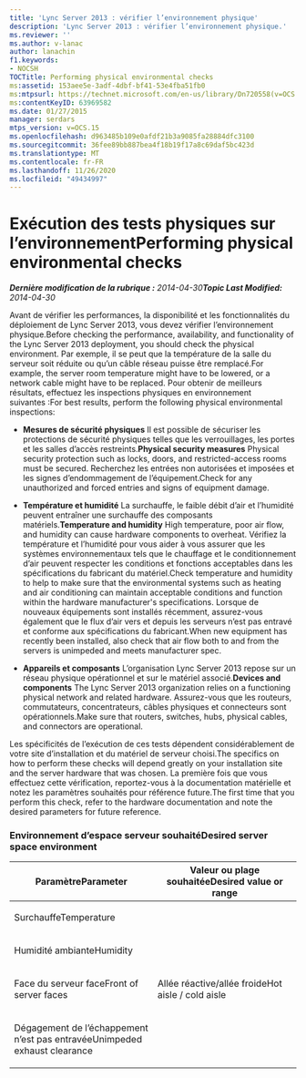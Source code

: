 ```yaml
---
title: 'Lync Server 2013 : vérifier l’environnement physique'
description: 'Lync Server 2013 : vérifier l’environnement physique.'
ms.reviewer: ''
ms.author: v-lanac
author: lanachin
f1.keywords:
- NOCSH
TOCTitle: Performing physical environmental checks
ms:assetid: 153aee5e-3adf-4dbf-bf41-53e4fba51fb0
ms:mtpsurl: https://technet.microsoft.com/en-us/library/Dn720558(v=OCS.15)
ms:contentKeyID: 63969582
ms.date: 01/27/2015
manager: serdars
mtps_version: v=OCS.15
ms.openlocfilehash: d963485b109e0afdf21b3a9085fa28884dfc3100
ms.sourcegitcommit: 36fee89bb887bea4f18b19f17a8c69daf5bc423d
ms.translationtype: MT
ms.contentlocale: fr-FR
ms.lasthandoff: 11/26/2020
ms.locfileid: "49434997"
---
```

# <a name="performing-physical-environmental-checks"></a><span data-ttu-id="15a34-103">Exécution des tests physiques sur l’environnement</span><span class="sxs-lookup"><span data-stu-id="15a34-103">Performing physical environmental checks</span></span>

<div data-xmlns="http://www.w3.org/1999/xhtml">

<div class="topic" data-xmlns="http://www.w3.org/1999/xhtml" data-msxsl="urn:schemas-microsoft-com:xslt" data-cs="https://msdn.microsoft.com/">

<div data-asp="https://msdn2.microsoft.com/asp">



</div>

<div id="mainSection">

<div id="mainBody"><span data-ttu-id="15a34-104">

<span> </span></span><span class="sxs-lookup"><span data-stu-id="15a34-104">

<span> </span></span></span>

<span data-ttu-id="15a34-105">_**Dernière modification de la rubrique :** 2014-04-30_</span><span class="sxs-lookup"><span data-stu-id="15a34-105">_**Topic Last Modified:** 2014-04-30_</span></span>

<span data-ttu-id="15a34-106">Avant de vérifier les performances, la disponibilité et les fonctionnalités du déploiement de Lync Server 2013, vous devez vérifier l’environnement physique.</span><span class="sxs-lookup"><span data-stu-id="15a34-106">Before checking the performance, availability, and functionality of the Lync Server 2013 deployment, you should check the physical environment.</span></span> <span data-ttu-id="15a34-107">Par exemple, il se peut que la température de la salle du serveur soit réduite ou qu’un câble réseau puisse être remplacé.</span><span class="sxs-lookup"><span data-stu-id="15a34-107">For example, the server room temperature might have to be lowered, or a network cable might have to be replaced.</span></span> <span data-ttu-id="15a34-108">Pour obtenir de meilleurs résultats, effectuez les inspections physiques en environnement suivantes :</span><span class="sxs-lookup"><span data-stu-id="15a34-108">For best results, perform the following physical environmental inspections:</span></span>

  - <span data-ttu-id="15a34-109">**Mesures de sécurité physiques**   Il est possible de sécuriser les protections de sécurité physiques telles que les verrouillages, les portes et les salles d’accès restreints.</span><span class="sxs-lookup"><span data-stu-id="15a34-109">**Physical security measures**   Physical security protection such as locks, doors, and restricted-access rooms must be secured.</span></span> <span data-ttu-id="15a34-110">Recherchez les entrées non autorisées et imposées et les signes d’endommagement de l’équipement.</span><span class="sxs-lookup"><span data-stu-id="15a34-110">Check for any unauthorized and forced entries and signs of equipment damage.</span></span>

  - <span data-ttu-id="15a34-111">**Température et humidité**   La surchauffe, le faible débit d’air et l’humidité peuvent entraîner une surchauffe des composants matériels.</span><span class="sxs-lookup"><span data-stu-id="15a34-111">**Temperature and humidity**   High temperature, poor air flow, and humidity can cause hardware components to overheat.</span></span> <span data-ttu-id="15a34-112">Vérifiez la température et l’humidité pour vous aider à vous assurer que les systèmes environnementaux tels que le chauffage et le conditionnement d’air peuvent respecter les conditions et fonctions acceptables dans les spécifications du fabricant du matériel.</span><span class="sxs-lookup"><span data-stu-id="15a34-112">Check temperature and humidity to help to make sure that the environmental systems such as heating and air conditioning can maintain acceptable conditions and function within the hardware manufacturer's specifications.</span></span> <span data-ttu-id="15a34-113">Lorsque de nouveaux équipements sont installés récemment, assurez-vous également que le flux d’air vers et depuis les serveurs n’est pas entravé et conforme aux spécifications du fabricant.</span><span class="sxs-lookup"><span data-stu-id="15a34-113">When new equipment has recently been installed, also check that air flow both to and from the servers is unimpeded and meets manufacturer spec.</span></span>

  - <span data-ttu-id="15a34-114">**Appareils et composants**   L’organisation Lync Server 2013 repose sur un réseau physique opérationnel et sur le matériel associé.</span><span class="sxs-lookup"><span data-stu-id="15a34-114">**Devices and components**   The Lync Server 2013 organization relies on a functioning physical network and related hardware.</span></span> <span data-ttu-id="15a34-115">Assurez-vous que les routeurs, commutateurs, concentrateurs, câbles physiques et connecteurs sont opérationnels.</span><span class="sxs-lookup"><span data-stu-id="15a34-115">Make sure that routers, switches, hubs, physical cables, and connectors are operational.</span></span>

<span data-ttu-id="15a34-116">Les spécificités de l’exécution de ces tests dépendent considérablement de votre site d’installation et du matériel de serveur choisi.</span><span class="sxs-lookup"><span data-stu-id="15a34-116">The specifics on how to perform these checks will depend greatly on your installation site and the server hardware that was chosen.</span></span> <span data-ttu-id="15a34-117">La première fois que vous effectuez cette vérification, reportez-vous à la documentation matérielle et notez les paramètres souhaités pour référence future.</span><span class="sxs-lookup"><span data-stu-id="15a34-117">The first time that you perform this check, refer to the hardware documentation and note the desired parameters for future reference.</span></span>

### <a name="desired-server-space-environment"></a><span data-ttu-id="15a34-118">Environnement d’espace serveur souhaité</span><span class="sxs-lookup"><span data-stu-id="15a34-118">Desired server space environment</span></span>

<table>
<colgroup>
<col style="width: 50%" />
<col style="width: 50%" />
</colgroup>
<thead>
<tr class="header">
<th><span data-ttu-id="15a34-119">Paramètre</span><span class="sxs-lookup"><span data-stu-id="15a34-119">Parameter</span></span></th>
<th><span data-ttu-id="15a34-120">Valeur ou plage souhaitée</span><span class="sxs-lookup"><span data-stu-id="15a34-120">Desired value or range</span></span></th>
</tr>
</thead>
<tbody>
<tr class="odd">
<td><p><span data-ttu-id="15a34-121">Surchauffe</span><span class="sxs-lookup"><span data-stu-id="15a34-121">Temperature</span></span></p></td>
<td></td>
</tr>
<tr class="even">
<td><p><span data-ttu-id="15a34-122">Humidité ambiante</span><span class="sxs-lookup"><span data-stu-id="15a34-122">Humidity</span></span></p></td>
<td></td>
</tr>
<tr class="odd">
<td><p><span data-ttu-id="15a34-123">Face du serveur face</span><span class="sxs-lookup"><span data-stu-id="15a34-123">Front of server faces</span></span></p></td>
<td><p><span data-ttu-id="15a34-124">Allée réactive/allée froide</span><span class="sxs-lookup"><span data-stu-id="15a34-124">Hot aisle / cold aisle</span></span></p></td>
</tr>
<tr class="even">
<td><p><span data-ttu-id="15a34-125">Dégagement de l’échappement n’est pas entravée</span><span class="sxs-lookup"><span data-stu-id="15a34-125">Unimpeded exhaust clearance</span></span></p></td>
<td></td>
</tr>
</tbody>
</table><span data-ttu-id="15a34-126">


</div>

<span> </span>

</div>

</div>

</span><span class="sxs-lookup"><span data-stu-id="15a34-126">


</div>

<span> </span>

</div>

</div>

</span></span></div>


